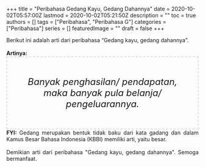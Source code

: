 +++
title = "Peribahasa Gedang Kayu, Gedang Dahannya"
date = 2020-10-02T05:57:00Z
lastmod = 2020-10-02T05:21:50Z
description = ""
toc = true
authors = []
tags = ["Peribahasa", "Peribahasa G"]
categories = ["Peribahasa"]
series = []
featuredImage = ""
draft = false
+++

<div dir="ltr" style="text-align: left;" trbidi="on"><div style="text-align: justify;">Berikut ini adalah arti dari peribahasa “Gedang kayu, gedang dahannya”.</div><br /><div style="text-align: justify;"><b>Artinya:</b></div><div style="border: 2px dashed #ddd; font-size: 24px; height: auto; margin: 0 auto; padding: 50px; text-align: center; width: auto;"><i>Banyak penghasilan/ pendapatan, maka banyak pula belanja/ pengeluarannya.</i></div><div style="text-align: justify;"><b>FYI: </b>Gedang merupakan bentuk tidak baku dari kata gadang dan dalam Kamus Besar Bahasa Indonesia (KBBI) memiliki arti, yaitu besar.</div><div style="text-align: justify;"><br /></div><div style="text-align: justify;">Demikian arti dari peribahasa "Gedang kayu, gedang dahannya". Semoga bermanfaat.</div></div>
